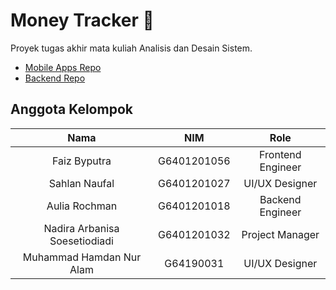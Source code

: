# Money Tracker 💸

Proyek tugas akhir mata kuliah Analisis dan Desain Sistem.

- [Mobile Apps Repo](https://github.com/faizbyp/moneytracker-ads/tree/frontend)
- [Backend Repo](https://github.com/faizbyp/moneytracker-ads/tree/backend)

## Anggota Kelompok
| Nama                          | NIM         | Role              |
| :---:                         | :---:       | :---:             |
| Faiz Byputra                  | G6401201056 | Frontend Engineer |
| Sahlan Naufal                 | G6401201027 | UI/UX Designer    |
| Aulia Rochman                 | G6401201018 | Backend Engineer  |
| Nadira Arbanisa Soesetiodiadi | G6401201032 | Project Manager   |
| Muhammad Hamdan Nur Alam      | G64190031   | UI/UX Designer    |


